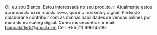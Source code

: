 Oi, eu sou Bianca.
Estou interessada no seu produto.✨
Atualmente estou aprendendo esse mundo novo, que é o marketing digital. 
Pretendo colaborar e contribuir com as minhas habilidades de vendas onlines por meio do marketing digital.
Como me encontrar: e-mail: biancakiffer5@gmail.com
                   Cell: +55(21) 996145186
